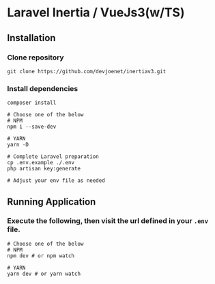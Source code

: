 # Laravel Inertia / VueJs3(w/TS)

## Installation
### Clone repository
```shell
git clone https://github.com/devjoenet/inertiav3.git
```
### Install dependencies
```shell
composer install

# Choose one of the below
# NPM
npm i --save-dev

# YARN
yarn -D

# Complete Laravel preparation
cp .env.example ./.env
php artisan key:generate

# Adjust your env file as needed
```

## Running Application
### Execute the following, then visit the url defined in your `.env` file.
```shell
# Choose one of the below
# NPM
npm dev # or npm watch

# YARN
yarn dev # or yarn watch